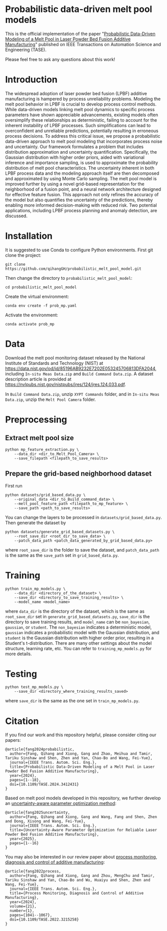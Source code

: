 # Probabilistic data-driven melt pool models
This is the official implementation of the paper "[Probabilistic Data-Driven Modeling of a Melt Pool
in Laser Powder Bed Fusion Additive Manufacturing](https://ieeexplore.ieee.org/document/10632066)" published on IEEE Transactions on Automation Science and Engineering (TASE).
 
Please feel free to ask any questions about this work! 

# Introduction
The widespread adoption of laser powder bed fusion (LPBF) additive manufacturing is hampered by process unreliability problems. Modeling the melt pool behavior in LPBF is crucial to develop process control methods. While data-driven models linking melt pool dynamics to specific process parameters have shown appreciable advancements, existing models often oversimplify these relationships as deterministic, failing to account for the inherent instability of LPBF processes. Such simplifications can lead to overconfident and unreliable predictions, potentially resulting in erroneous process decisions. To address this critical  issue, we propose a probabilistic data-driven approach to melt pool modeling that incorporates process noise and uncertainty. Our framework formulates a problem that includes distribution approximation and uncertainty quantification. Specifically, the Gaussian distribution with higher order priors, aided with variational inference and importance sampling, is used to approximate the probability distribution of melt pool characteristics. The uncertainty inherent in both LPBF process data and the modeling approach itself are then decomposed and approximated by using Monte Carlo sampling. The melt pool model is improved further by using a novel grid-based representation for the neighborhood of a fusion point, and a neural network architecture designed for effective feature fusion. This approach not only refines the accuracy of the model but also quantifies the uncertainty of the predictions, thereby enabling more informed decision-making with reduced risk. Two potential applications, including LPBF process planning and anomaly detection, are discussed.

# Installation
It is suggested to use Conda to configure Python environments.
First git clone the project:
```
git clone https://github.com/qihangGH/probabilistic_melt_pool_model.git
```
Then change the directory to `probabilistic_melt_pool_model`:
```
cd probabilistic_melt_pool_model
```
Create the virtual environment:
```
conda env create -f prob_mp.yaml
```
Activate the environment:
```
conda activate prob_mp
```

# Data
Download the melt pool monitoring dataset released by the National Institute of Standards and Technology (NIST) 
at https://data.nist.gov/od/id/85196AB9232E7202E053245706813DFA2044, including `In-situ Meas Data.zip` and `Build Command Data.zip`. 
A dataset description article is provided at https://nvlpubs.nist.gov/nistpubs/jres/124/jres.124.033.pdf.  

In `Build Command Data.zip`, unzip `XYPT Commands` folder, and 
in `In-situ Meas Data.zip`, unzip the `Melt Pool Camera` folder.

# Preprocessing
## Extract melt pool size
```
python mp_feature_extraction.py \
    --data_dir <dir_to_Melt_Pool_Camera> \
    --save_filepath <filepath_to_save_results>
```

## Prepare the grid-based neighborhood dataset
First run
```
python datasets/grid_based_data.py \
    --original_data <dir_to_Build_command_data> \
    --melt_pool_feature_path <filepath_to_mp_feature> \ 
    --save_path <path_to_save_results>
```
You can change the layers to be processed in `datasets/grid_based_data.py`.
Then generate the dataset by
```
python datasets/generate_grid_based_datasets.py \
    --root_save_dir <root_dir_to_save_data> \
    --patch_data_path <patch_data_generated_by_grid_based_data.py>
```
where `root_save_dir` is the folder to save the dataset, and `patch_data_path` is the same as the `save_path`
set in `grid_based_data.py`.

# Training
```
python train_mp_models.py \
    --data_dir <directory_of_the_dataset> \
    --save_dir <directory_to_save_training_results> \
    --model_name <model_name>
```
where `data_dir` is the directory of the dataset, which is the same as `root_save_dir`
set in `generate_grid_based_datasets.py`, `save_dir` is the directory to save training
results, and `model_name` can be `non_bayesian`, `gaussian`, or `student`. The `non_bayesian`
indicates a deterministic model, `gaussian` indicates a probabilistic model with the Gaussian distribution,
and `student` is the Gaussian distribution with higher order prior, resulting in a Student's t-distribution.
There are many other settings about the model structure, learning rate, etc. You can refer to 
`training_mp_models.py` for more details.

# Testing
```
python test_mp_models.py \
    --save_dir <directory_where_training_results_saved>
```
where `save_dir` is the same as the one set in `train_mp_models.py`.

# Citation
If you find our work and this repository helpful, please consider citing our papers:
```
@article{fang2024probabilistic,
  author={Fang, Qihang and Xiong, Gang and Zhao, Meihua and Tamir, Tariku Sinshaw and Shen, Zhen and Yan, Chao-Bo and Wang, Fei-Yue},
  journal={IEEE Trans. Autom. Sci. Eng.}, 
  title={Probabilistic Data-Driven Modeling of a Melt Pool in Laser Powder Bed Fusion Additive Manufacturing}, 
  year={2024},
  pages={1--18},
  doi={10.1109/TASE.2024.3412431}
}
```
Based on melt pool models developed in this repository, we further develop an [uncertainty-aware parameter optimization method](https://github.com/qihangGH/uncertainty_aware_param_optim_for_AM):
```
@article{fang2025uncertainty,
  author={Fang, Qihang and Xiong, Gang and Wang, Fang and Shen, Zhen and Dong, Xisong and Wang, Fei-Yue},
  journal={IEEE Trans. Autom. Sci. Eng.}, 
  title={Uncertainty-Aware Parameter Optimization for Reliable Laser Powder Bed Fusion Additive Manufacturing},
  year={2025},
  pages={1--16}
}
```
You may also be interested in our review paper about [process monitoring, diagnosis and control of additive manufacturing](https://ieeexplore.ieee.org/document/9950053):
```
@article{fang2022process,
  author={Fang, Qihang and Xiong, Gang and Zhou, MengChu and Tamir, Tariku Sinshaw and Yan, Chao-Bo and Wu, Huaiyu and Shen, Zhen and Wang, Fei-Yue},
  journal={IEEE Trans. Autom. Sci. Eng.}, 
  title={Process Monitoring, Diagnosis and Control of Additive Manufacturing}, 
  year={2024},
  volume={21},
  number={1},
  pages={1041--1067},
  doi={10.1109/TASE.2022.3215258}
}
```
